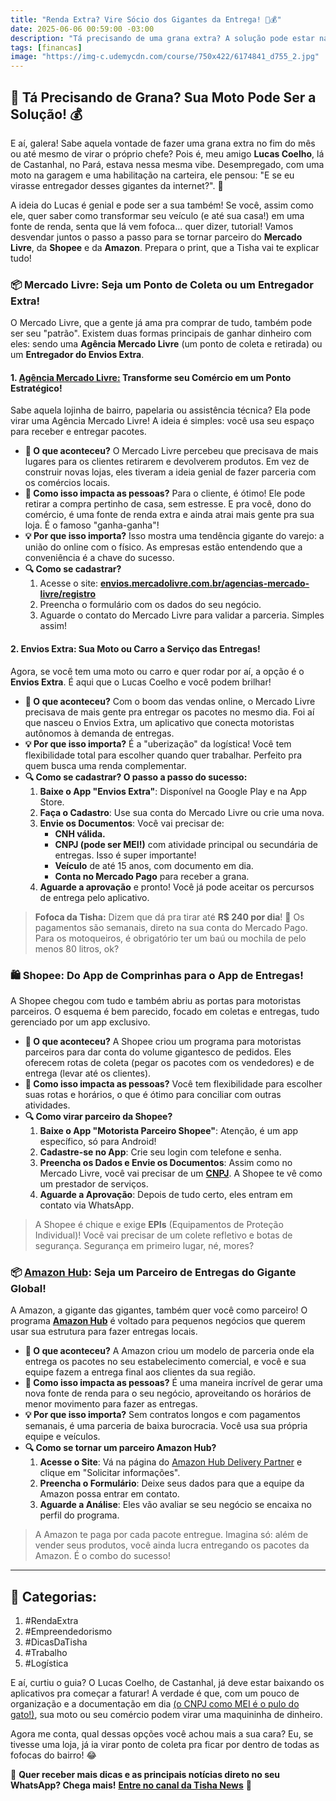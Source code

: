 ```yaml
---
title: "Renda Extra? Vire Sócio dos Gigantes da Entrega! 🛵💰"
date: 2025-06-06 00:59:00 -03:00
description: "Tá precisando de uma grana extra? A solução pode estar na sua garagem! Descubra como virar parceiro de entrega da Amazon, Shopee e Mercado Livre."
tags: [financas]
image: "https://img-c.udemycdn.com/course/750x422/6174841_d755_2.jpg"
---
```

## 🛵 Tá Precisando de Grana? Sua Moto Pode Ser a Solução! 💰

E aí, galera! Sabe aquela vontade de fazer uma grana extra no fim do mês ou até mesmo de virar o próprio chefe? Pois é, meu amigo **Lucas Coelho**, lá de Castanhal, no Pará, estava nessa mesma vibe. Desempregado, com uma moto na garagem e uma habilitação na carteira, ele pensou: "E se eu virasse entregador desses gigantes da internet?". 🧐

A ideia do Lucas é genial e pode ser a sua também! Se você, assim como ele, quer saber como transformar seu veículo (e até sua casa!) em uma fonte de renda, senta que lá vem fofoca... quer dizer, tutorial! Vamos desvendar juntos o passo a passo para se tornar parceiro do **Mercado Livre**, da **Shopee** e da **Amazon**. Prepara o print, que a Tisha vai te explicar tudo!

### 📦 **Mercado Livre: Seja um Ponto de Coleta ou um Entregador Extra!**

O Mercado Livre, que a gente já ama pra comprar de tudo, também pode ser seu "patrão". Existem duas formas principais de ganhar dinheiro com eles: sendo uma **Agência Mercado Livre** (um ponto de coleta e retirada) ou um **Entregador do Envios Extra**.

#### **1. [Agência Mercado Livre:](https://envios.mercadolivre.com.br/agencias) Transforme seu Comércio em um Ponto Estratégico!**

Sabe aquela lojinha de bairro, papelaria ou assistência técnica? 
Ela pode virar uma Agência Mercado Livre! 
A ideia é simples: você usa seu espaço para receber e entregar pacotes.

-   **🛑 O que aconteceu?** O Mercado Livre percebeu que precisava de mais lugares para os clientes retirarem e devolverem produtos. Em vez de construir novas lojas, eles tiveram a ideia genial de fazer parceria com os comércios locais.
-   **🤯 Como isso impacta as pessoas?** Para o cliente, é ótimo! Ele pode retirar a compra pertinho de casa, sem estresse. E pra você, dono do comércio, é uma fonte de renda extra e ainda atrai mais gente pra sua loja. É o famoso "ganha-ganha"!
-   **💡 Por que isso importa?** Isso mostra uma tendência gigante do varejo: a união do online com o físico. As empresas estão entendendo que a conveniência é a chave do sucesso.
-   **🔍 Como se cadastrar?**
    1.  Acesse o site: [**envios.mercadolivre.com.br/agencias-mercado-livre/registro**](https://envios.mercadolivre.com.br/agencias-mercado-livre/registro)
    2.  Preencha o formulário com os dados do seu negócio.
    3.  Aguarde o contato do Mercado Livre para validar a parceria. Simples assim!

#### **2. Envios Extra: Sua Moto ou Carro a Serviço das Entregas!**

Agora, se você tem uma moto ou carro e quer rodar por aí, a opção é o **Envios Extra**. É aqui que o Lucas Coelho e você podem brilhar!

-   **🛑 O que aconteceu?** Com o boom das vendas online, o Mercado Livre precisava de mais gente pra entregar os pacotes no mesmo dia. Foi aí que nasceu o Envios Extra, um aplicativo que conecta motoristas autônomos à demanda de entregas.
-   **💡 Por que isso importa?** É a "uberização" da logística! Você tem flexibilidade total para escolher quando quer trabalhar. Perfeito pra quem busca uma renda complementar.
-   **🔍 Como se cadastrar? O passo a passo do sucesso:**
    1.  **Baixe o App "Envios Extra"**: Disponível na Google Play e na App Store.
    2.  **Faça o Cadastro**: Use sua conta do Mercado Livre ou crie uma nova.
    3.  **Envie os Documentos**: Você vai precisar de:
        -   **CNH válida.**
        -   **CNPJ (pode ser MEI!)** com atividade principal ou secundária de entregas. Isso é super importante!
        -   **Veículo** de até 15 anos, com documento em dia.
        -   **Conta no Mercado Pago** para receber a grana.
    4.  **Aguarde a aprovação** e pronto! Você já pode aceitar os percursos de entrega pelo aplicativo.

> **Fofoca da Tisha:** Dizem que dá pra tirar até **R$ 240 por dia**! 🤑 Os pagamentos são semanais, direto na sua conta do Mercado Pago. Para os motoqueiros, é obrigatório ter um baú ou mochila de pelo menos 80 litros, ok?

### 🛍️ **Shopee: Do App de Comprinhas para o App de Entregas!**

A Shopee chegou com tudo e também abriu as portas para motoristas parceiros. O esquema é bem parecido, focado em coletas e entregas, tudo gerenciado por um app exclusivo.

-   **🛑 O que aconteceu?** A Shopee criou um programa para motoristas parceiros para dar conta do volume gigantesco de pedidos. Eles oferecem rotas de coleta (pegar os pacotes com os vendedores) e de entrega (levar até os clientes).
-   **🤯 Como isso impacta as pessoas?** Você tem flexibilidade para escolher suas rotas e horários, o que é ótimo para conciliar com outras atividades.
-   **🔍 Como virar parceiro da Shopee?**
    1.  **Baixe o App "Motorista Parceiro Shopee"**: Atenção, é um app específico, só para Android!
    2.  **Cadastre-se no App**: Crie seu login com telefone e senha.
    3.  **Preencha os Dados e Envie os Documentos**: Assim como no Mercado Livre, você vai precisar de um **[CNPJ](./desvendando-o-cnpj.html)**. A Shopee te vê como um prestador de serviços.
    4.  **Aguarde a Aprovação**: Depois de tudo certo, eles entram em contato via WhatsApp.

> A Shopee é chique e exige **EPIs** (Equipamentos de Proteção Individual)! Você vai precisar de um colete refletivo e botas de segurança. Segurança em primeiro lugar, né, mores?

### 📦 **[Amazon Hub](https://logistics.amazon.com.br/hubdelivery/marketing): Seja um Parceiro de Entregas do Gigante Global!**

A Amazon, a gigante das gigantes, também quer você como parceiro! O programa **[Amazon Hub](https://logistics.amazon.com.br/hubdelivery/marketing)** é voltado para pequenos negócios que querem usar sua estrutura para fazer entregas locais.

-   **🛑 O que aconteceu?** A Amazon criou um modelo de parceria onde ela entrega os pacotes no seu estabelecimento comercial, e você e sua equipe fazem a entrega final aos clientes da sua região.
-   **🤯 Como isso impacta as pessoas?** É uma maneira incrível de gerar uma nova fonte de renda para o seu negócio, aproveitando os horários de menor movimento para fazer as entregas.
-   **💡 Por que isso importa?** Sem contratos longos e com pagamentos semanais, é uma parceria de baixa burocracia. Você usa sua própria equipe e veículos.
-   **🔍 Como se tornar um parceiro Amazon Hub?**
    1.  **Acesse o Site**: Vá na página do [Amazon Hub Delivery Partner](https://logistics.amazon.com.br/hubdelivery/marketing) e clique em "Solicitar informações".
    2.  **Preencha o Formulário**: Deixe seus dados para que a equipe da Amazon possa entrar em contato.
    3.  **Aguarde a Análise**: Eles vão avaliar se seu negócio se encaixa no perfil do programa.

> A Amazon te paga por cada pacote entregue. Imagina só: além de vender seus produtos, você ainda lucra entregando os pacotes da Amazon. É o combo do sucesso!

----------

## 📂 Categorias:

1.  #RendaExtra
2.  #Empreendedorismo
3.  #DicasDaTisha
4.  #Trabalho
5.  #Logística

E aí, curtiu o guia? 
O Lucas Coelho, de Castanhal, já deve estar baixando os aplicativos pra começar a faturar! A verdade é que, com um pouco de organização e a documentação em dia [(o CNPJ como MEI é o pulo do gato!)](./desvendando-o-cnpj.html), sua moto ou seu comércio podem virar uma maquininha de dinheiro.

Agora me conta, qual dessas opções você achou mais a sua cara? Eu, se tivesse uma loja, já ia virar ponto de coleta pra ficar por dentro de todas as fofocas do bairro! 😂

🌟 **Quer receber mais dicas e as principais notícias direto no seu WhatsApp? Chega mais!** [**Entre no canal da Tisha News**](./tisha-no-whatsapp.html) 📲
